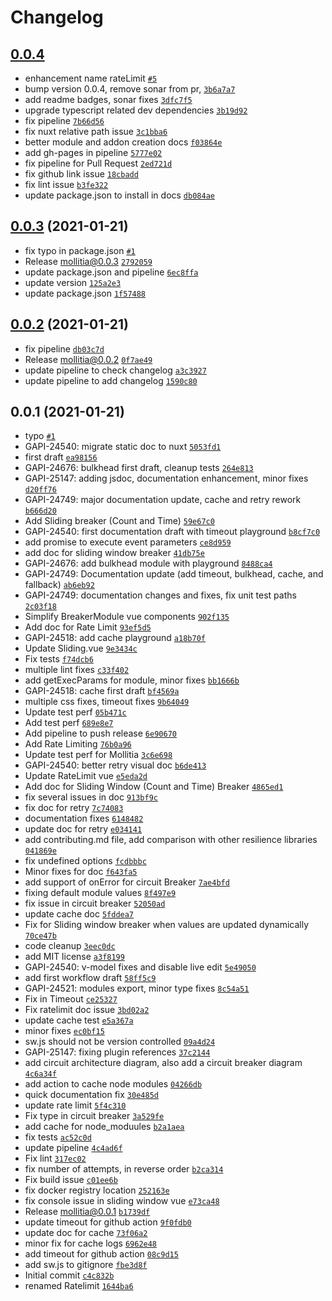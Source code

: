 # Changelog

## [0.0.4](https://github.com/genesys/mollitia/compare/0.0.3...0.0.4)

- enhancement name rateLimit [`#5`](https://github.com/genesys/mollitia/pull/5)
- bump version 0.0.4, remove sonar from pr, [`3b6a7a7`](https://github.com/genesys/mollitia/commit/3b6a7a7544fe1bca78eab02e4cd77c244a19500e)
- add readme badges, sonar fixes [`3dfc7f5`](https://github.com/genesys/mollitia/commit/3dfc7f5a2c9bb0965c723aca41a19bafb7bd962e)
- upgrade typescript related dev dependencies [`3b19d92`](https://github.com/genesys/mollitia/commit/3b19d92e3d0d631f6290ed7a6c3b7003aba940cc)
- fix pipeline [`7b66d56`](https://github.com/genesys/mollitia/commit/7b66d5691d5dddb8ec0405decbe73704aa44bbde)
- fix nuxt relative path issue [`3c1bba6`](https://github.com/genesys/mollitia/commit/3c1bba6b6a6f0b9d7da16cccd9927ffbe6e26407)
- better module and addon creation docs [`f03864e`](https://github.com/genesys/mollitia/commit/f03864ea203a2738992d3bd3228dfeffbfdb9ce6)
- add gh-pages in pipeline [`5777e02`](https://github.com/genesys/mollitia/commit/5777e0284184b36ca49c80809a66c53dc22141b6)
- fix pipeline for Pull Request [`2ed721d`](https://github.com/genesys/mollitia/commit/2ed721d7f199a6fd98fdba72d3a1363a1fc5645b)
- fix github link issue [`18cbadd`](https://github.com/genesys/mollitia/commit/18cbaddcd97d279bb6c8ea85ced664c7db07a534)
- fix lint issue [`b3fe322`](https://github.com/genesys/mollitia/commit/b3fe3227e37da37a8975f894708cf30ca4a6c8f1)
- update package.json to install in docs [`db084ae`](https://github.com/genesys/mollitia/commit/db084ae0ccabfe0982aee66b287419c5fc9d0ff0)

## [0.0.3](https://github.com/genesys/mollitia/compare/0.0.2...0.0.3) (2021-01-21)

- fix typo in package.json [`#1`](https://github.com/genesys/mollitia/pull/1)
- Release mollitia@0.0.3 [`2792059`](https://github.com/genesys/mollitia/commit/2792059511bb5ca4aa72a8c0dfd22f6fe34bfdfd)
- update package.json and pipeline [`6ec8ffa`](https://github.com/genesys/mollitia/commit/6ec8ffa851cd34d1ad8015e2acbae1e006918fb6)
- update version [`125a2e3`](https://github.com/genesys/mollitia/commit/125a2e34a30c544a33490e78ed637fa30137023a)
- update package.json [`1f57488`](https://github.com/genesys/mollitia/commit/1f57488282836515093295cb9d1316e4db37fcc8)

## [0.0.2](https://github.com/genesys/mollitia/compare/0.0.1...0.0.2) (2021-01-21)

- fix pipeline [`db03c7d`](https://github.com/genesys/mollitia/commit/db03c7dccf016909be8e7244925289041860f4f8)
- Release mollitia@0.0.2 [`0f7ae49`](https://github.com/genesys/mollitia/commit/0f7ae49c4fa27a812049ab547809a801abab6764)
- update pipeline to check changelog [`a3c3927`](https://github.com/genesys/mollitia/commit/a3c3927728978ed9a94128f7fc7ffc7b39927752)
- update pipeline to add changelog [`1590c80`](https://github.com/genesys/mollitia/commit/1590c809d1f8e7f8353df9e8f71659ca00974f5c)

## 0.0.1 (2021-01-21)

- typo [`#1`](https://github.com/genesys/mollitia/pull/1)
- GAPI-24540: migrate static doc to nuxt [`5053fd1`](https://github.com/genesys/mollitia/commit/5053fd1439d0a22ac346b013a6546c64fa373f12)
- first draft [`ea98156`](https://github.com/genesys/mollitia/commit/ea98156cc029d6cbb4c42041dde5a94da02bc527)
- GAPI-24676: bulkhead first draft, cleanup tests [`264e813`](https://github.com/genesys/mollitia/commit/264e813330d121387dc1db910cc175a6efc88d93)
- GAPI-25147: adding jsdoc, documentation enhancement, minor fixes [`d20ff76`](https://github.com/genesys/mollitia/commit/d20ff762e53a049da2d251ceacb3f0bf5d9a1351)
- GAPI-24749: major documentation update, cache and retry rework [`b666d20`](https://github.com/genesys/mollitia/commit/b666d20df6f56a1ba7b6f5a3b07fa44ab5152c91)
- Add Sliding breaker (Count and Time) [`59e67c0`](https://github.com/genesys/mollitia/commit/59e67c076eeb351f3b334f0f910775bca202ff63)
- GAPI-24540: first documentation draft with timeout playground [`b8cf7c0`](https://github.com/genesys/mollitia/commit/b8cf7c0fcdafaf752f977fc3bc495707154c5d98)
- add promise to execute event parameters [`ce8d959`](https://github.com/genesys/mollitia/commit/ce8d959b6f8e0534c650311b9041d14cf068a75a)
- add doc for sliding window breaker [`41db75e`](https://github.com/genesys/mollitia/commit/41db75e5927c111e8ed43319b0727d83a9b8a114)
- GAPI-24676: add bulkhead module with playground [`8488ca4`](https://github.com/genesys/mollitia/commit/8488ca45a278646bd94aa990620e5f9a51a61c27)
- GAPI-24749: Documentation update (add timeout, bulkhead, cache, and fallback) [`ab6eb92`](https://github.com/genesys/mollitia/commit/ab6eb92966e4fed16ec26d875d004042aaa74dcb)
- GAPI-24749: documentation changes and fixes, fix unit test paths [`2c03f18`](https://github.com/genesys/mollitia/commit/2c03f1864c333bd802d7c2a6f15361d14dbd5a2a)
- Simplify BreakerModule vue components [`902f135`](https://github.com/genesys/mollitia/commit/902f135393475d25a5f94bbab9d2426fb6850f32)
- Add doc for Rate Limit [`93ef5d5`](https://github.com/genesys/mollitia/commit/93ef5d54398ead3afe02a21b23ed3e82a9a612f0)
- GAPI-24518: add cache playground [`a18b70f`](https://github.com/genesys/mollitia/commit/a18b70fbb99039698b98355f98742375166df534)
- Update Sliding.vue [`9e3434c`](https://github.com/genesys/mollitia/commit/9e3434c645895d6b60ba247f04844541d6624e4f)
- Fix tests [`f74dcb6`](https://github.com/genesys/mollitia/commit/f74dcb6e2f6d09f457f2e0f7d9fa16c09686d9e1)
- multiple lint fixes [`c33f402`](https://github.com/genesys/mollitia/commit/c33f4027c73f0872eb90c93f7af7892a8796a674)
- add getExecParams for module, minor fixes [`bb1666b`](https://github.com/genesys/mollitia/commit/bb1666bdb0bcbba6462734120dd1b014177c1a74)
- GAPI-24518: cache first draft [`bf4569a`](https://github.com/genesys/mollitia/commit/bf4569aef3078a2d76fc7fa1471909a577068edc)
- multiple css fixes, timeout fixes [`9b64049`](https://github.com/genesys/mollitia/commit/9b6404917cda3c36da29b02ef2741eafc59db477)
- Update test perf [`05b471c`](https://github.com/genesys/mollitia/commit/05b471ce17f66405098b199c80ef7ddca118b856)
- Add test perf [`689e8e7`](https://github.com/genesys/mollitia/commit/689e8e7a1d124a8172fb45f1ceba3a7c9f475d7b)
- Add pipeline to push release [`6e90670`](https://github.com/genesys/mollitia/commit/6e90670bee81f33223c1dcd6c83b7b5ac6cd9282)
- Add Rate Limiting [`76b0a96`](https://github.com/genesys/mollitia/commit/76b0a969ba8f2ce79fc87ccced6a690d39a62d13)
- Update test perf for Mollitia [`3c6e698`](https://github.com/genesys/mollitia/commit/3c6e6989bdae3be0519928697952e505bdd022dd)
- GAPI-24540: better retry visual doc [`b6de413`](https://github.com/genesys/mollitia/commit/b6de413344563847d7dfd4c297eb51a2cd23d703)
- Update RateLimit vue [`e5eda2d`](https://github.com/genesys/mollitia/commit/e5eda2d689c50bbbea62e554bc34e4e89e48b21b)
- Add doc for Sliding Window (Count and Time) Breaker [`4865ed1`](https://github.com/genesys/mollitia/commit/4865ed12d70284bda101e7136ab1486816b15ae2)
- fix several issues in doc [`913bf9c`](https://github.com/genesys/mollitia/commit/913bf9c57b1df166d60b2a9be5839f32e6525148)
- fix doc for retry [`7c74083`](https://github.com/genesys/mollitia/commit/7c740835f784284fc192aae36c0a54ec4117555e)
- documentation fixes [`6148482`](https://github.com/genesys/mollitia/commit/6148482e989503d14b520c802ec5eea0a167aa46)
- update doc for retry [`e034141`](https://github.com/genesys/mollitia/commit/e0341414ae61ccb11e3755bbc58d4229eed34f2c)
- add contributing.md file, add comparison with other resilience libraries [`041869e`](https://github.com/genesys/mollitia/commit/041869ea3597154db226c701ae0276fc7fd0f5ee)
- fix undefined options [`fcdbbbc`](https://github.com/genesys/mollitia/commit/fcdbbbc01124e6caaab5d36e8da1d7ba4c2c8fbc)
- Minor fixes for doc [`f643fa5`](https://github.com/genesys/mollitia/commit/f643fa5330b717b7e2ca50cfb366b83355309fcd)
- add support of onError for circuit Breaker [`7ae4bfd`](https://github.com/genesys/mollitia/commit/7ae4bfd4831cf7934110e94ee2d525d35eb70868)
- fixing default module values [`8f497e9`](https://github.com/genesys/mollitia/commit/8f497e99969795015f2f6801e2e9ac07a7656998)
- fix issue in circuit breaker [`52050ad`](https://github.com/genesys/mollitia/commit/52050ad85194da460ee799a3d59c6931c59007a7)
- update cache doc [`5fddea7`](https://github.com/genesys/mollitia/commit/5fddea77eb97f1795cb2e5088a04e07f683f56ca)
- Fix for Sliding window breaker when values are updated dynamically [`70ce47b`](https://github.com/genesys/mollitia/commit/70ce47bc1481ffa8c3c7d1015134915a41f926b3)
- code cleanup [`3eec0dc`](https://github.com/genesys/mollitia/commit/3eec0dc5a04f1c013bc48aa0932b9c6233a63c9e)
- add MIT license [`a3f8199`](https://github.com/genesys/mollitia/commit/a3f81998e5350353e6d25047ca59724e0c1a6f53)
- GAPI-24540: v-model fixes and disable live edit [`5e49050`](https://github.com/genesys/mollitia/commit/5e4905063dac84618a7c909ca1bdc7fc8ca2d229)
- add first workflow draft [`58ff5c9`](https://github.com/genesys/mollitia/commit/58ff5c992244dedb95429fdac16dd8cd256fa3ab)
- GAPI-24521: modules export, minor type fixes [`8c54a51`](https://github.com/genesys/mollitia/commit/8c54a51b7094531cef79c7e5056116493a1d9f9a)
- Fix in Timeout [`ce25327`](https://github.com/genesys/mollitia/commit/ce253276edbce1ca2da0ddd19c6d09e802990574)
- Fix ratelimit doc issue [`3bd02a2`](https://github.com/genesys/mollitia/commit/3bd02a2116f0188efc85e72adbc02d1416e1a48a)
- update cache test [`e5a367a`](https://github.com/genesys/mollitia/commit/e5a367a5523dbfc5476da4c832a3b5b82ff3ad45)
- minor fixes [`ec0bf15`](https://github.com/genesys/mollitia/commit/ec0bf1593b68f86009089f8d83d1cfd10b4f27b1)
- sw.js should not be version controlled [`09a4d24`](https://github.com/genesys/mollitia/commit/09a4d24747cacfc6a75dcd12023e961fdcb4646f)
- GAPI-25147: fixing plugin references [`37c2144`](https://github.com/genesys/mollitia/commit/37c2144ce08a6e7c82c0a5dc9cdc33327360b7c6)
- add circuit architecture diagram, also add a circuit breaker diagram [`4c6a34f`](https://github.com/genesys/mollitia/commit/4c6a34f3dac2d6c3be6b3823fd3430e97c241f5c)
- add action to cache node modules [`04266db`](https://github.com/genesys/mollitia/commit/04266db86356820e6a00a7e01f6ccdd582d00029)
- quick documentation fix [`30e485d`](https://github.com/genesys/mollitia/commit/30e485da58ee6e93f66114d0e1bf1aab76796c0b)
- update rate limit [`5f4c310`](https://github.com/genesys/mollitia/commit/5f4c3109a432a6ecf5132f178b5266201a5f6167)
- Fix type in circuit breaker [`3a529fe`](https://github.com/genesys/mollitia/commit/3a529fe0e9b0b91f773ef88b0d50f60e4f29bd44)
- add cache for node_moduules [`b2a1aea`](https://github.com/genesys/mollitia/commit/b2a1aea78febd2248d244579a4550e07c472724f)
- fix tests [`ac52c0d`](https://github.com/genesys/mollitia/commit/ac52c0d8df9203af7939be1615336bf569057e73)
- update pipeline [`4c4ad6f`](https://github.com/genesys/mollitia/commit/4c4ad6f31d354381c3d3fcdfc934cc3dad70c3e8)
- Fix lint [`317ec02`](https://github.com/genesys/mollitia/commit/317ec02d4a0abb2f0e28ae97dc1761caf6e5a15a)
- fix number of attempts, in reverse order [`b2ca314`](https://github.com/genesys/mollitia/commit/b2ca314425f2a414c97397bae3e020d4222e25fa)
- Fix build issue [`c01ee6b`](https://github.com/genesys/mollitia/commit/c01ee6b2bb34055b4b918e8b781eeb1ec06ea496)
- fix docker registry location [`252163e`](https://github.com/genesys/mollitia/commit/252163e86290ac3b60a7b7d4329c9892eb412048)
- fix console issue in sliding window vue [`e73ca48`](https://github.com/genesys/mollitia/commit/e73ca48e468a5d547f32ed641c6d3007550fc7ce)
- Release mollitia@0.0.1 [`b1739df`](https://github.com/genesys/mollitia/commit/b1739df1ba8bf6bcf053d4633e935c3e68227957)
- update timeout for github action [`9f0fdb0`](https://github.com/genesys/mollitia/commit/9f0fdb0d46682a5b8cc46c99c098cebeced77690)
- update doc for cache [`73f06a2`](https://github.com/genesys/mollitia/commit/73f06a25ac5f2683da7d98f9d40dbb7036f0614c)
- minor fix for cache logs [`6962e48`](https://github.com/genesys/mollitia/commit/6962e48972cc2e7565cb58838828f8a826d7d2d0)
- add timeout for github action [`08c9d15`](https://github.com/genesys/mollitia/commit/08c9d15c75fe26d0776ae31bf704f44855ecb3bd)
- add sw.js to gitignore [`fbe3d8f`](https://github.com/genesys/mollitia/commit/fbe3d8fe7a551b41d8603c7e79901657ca686293)
- Initial commit [`c4c832b`](https://github.com/genesys/mollitia/commit/c4c832b89ff295dfb573fc62204bde48e6103e28)
- renamed Ratelimit [`1644ba6`](https://github.com/genesys/mollitia/commit/1644ba6504b6531c15c5a0312f21ca500e857d5c)
